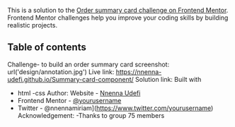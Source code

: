 This is a solution to the [Order summary card challenge on Frontend Mentor](https://www.frontendmentor.io/challenges/order-summary-component-QlPmajDUj). Frontend Mentor challenges help you improve your coding skills by building realistic projects. 

## Table of contents
Challenge- to build an order summary card
screenshot: url('design/annotation.jpg')
Live link: https://nnenna-udefi.github.io/Summary-card-component/
Solution link:
 Built with
 - html 
 -css
 Author: 
 Website - [Nnenna Udefi](https://github.com/Nnenna-udefi)
- Frontend Mentor - [@yourusername](https://www.frontendmentor.io/profile/nnennaudefi)
- Twitter - @nnennamiriam](https://www.twitter.com/yourusername)
Acknowledgement:
-Thanks to group 75 members
